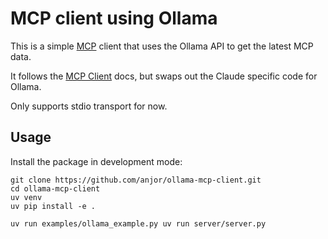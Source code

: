 # MCP client using Ollama

This is a simple [MCP](https://modelcontextprotocol.io) client that uses the Ollama API to get the latest MCP data.

It follows the [MCP Client](https://modelcontextprotocol.io/tutorials/building-a-client) docs, but swaps out the
Claude specific code for Ollama.

Only supports stdio transport for now.

## Usage

Install the package in development mode:

```shell
git clone https://github.com/anjor/ollama-mcp-client.git
cd ollama-mcp-client
uv venv
uv pip install -e .
```

```shell
uv run examples/ollama_example.py uv run server/server.py
```
